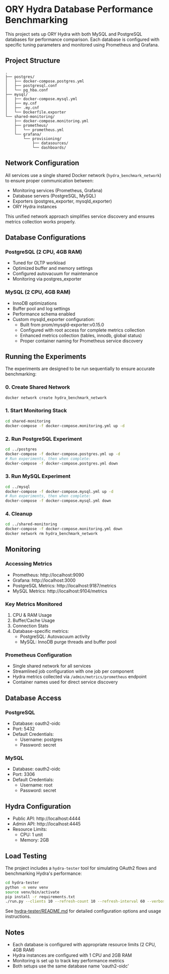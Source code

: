 # ORY Hydra Database Performance Benchmarking

This project sets up ORY Hydra with both MySQL and PostgreSQL databases for performance comparison. Each database is configured with specific tuning parameters and monitored using Prometheus and Grafana.

## Project Structure

```
.
├── postgres/
│   ├── docker-compose.postgres.yml
│   ├── postgresql.conf
│   └── pg_hba.conf
├── mysql/
│   ├── docker-compose.mysql.yml
│   ├── my.cnf
│   ├── .my.cnf
│   └── Dockerfile.exporter
└── shared-monitoring/
    ├── docker-compose.monitoring.yml
    ├── prometheus/
    │   └── prometheus.yml
    └── grafana/
        └── provisioning/
            ├── datasources/
            └── dashboards/
```

## Network Configuration

All services use a single shared Docker network (`hydra_benchmark_network`) to ensure proper communication between:
- Monitoring services (Prometheus, Grafana)
- Database servers (PostgreSQL, MySQL)
- Exporters (postgres_exporter, mysqld_exporter)
- ORY Hydra instances

This unified network approach simplifies service discovery and ensures metrics collection works properly.

## Database Configurations

### PostgreSQL (2 CPU, 4GB RAM)
- Tuned for OLTP workload
- Optimized buffer and memory settings
- Configured autovacuum for maintenance
- Monitoring via postgres_exporter

### MySQL (2 CPU, 4GB RAM)
- InnoDB optimizations
- Buffer pool and log settings
- Performance schema enabled
- Custom mysqld_exporter configuration:
  - Built from prom/mysqld-exporter:v0.15.0
  - Configured with root access for complete metrics collection
  - Enhanced metrics collection (tables, innodb, global status)
  - Proper container naming for Prometheus service discovery

## Running the Experiments

The experiments are designed to be run sequentially to ensure accurate benchmarking:

### 0. Create Shared Network
```bash
docker network create hydra_benchmark_network
```

### 1. Start Monitoring Stack
```bash
cd shared-monitoring
docker-compose -f docker-compose.monitoring.yml up -d
```

### 2. Run PostgreSQL Experiment
```bash
cd ../postgres
docker-compose -f docker-compose.postgres.yml up -d
# Run experiments, then when complete:
docker-compose -f docker-compose.postgres.yml down
```

### 3. Run MySQL Experiment
```bash
cd ../mysql
docker-compose -f docker-compose.mysql.yml up -d
# Run experiments, then when complete:
docker-compose -f docker-compose.mysql.yml down
```

### 4. Cleanup
```bash
cd ../shared-monitoring
docker-compose -f docker-compose.monitoring.yml down
docker network rm hydra_benchmark_network
```

## Monitoring

### Accessing Metrics
- Prometheus: http://localhost:9090
- Grafana: http://localhost:3000
- PostgreSQL Metrics: http://localhost:9187/metrics
- MySQL Metrics: http://localhost:9104/metrics

### Key Metrics Monitored
1. CPU & RAM Usage
2. Buffer/Cache Usage
3. Connection Stats
4. Database-specific metrics:
   - PostgreSQL: Autovacuum activity
   - MySQL: InnoDB purge threads and buffer pool

### Prometheus Configuration
- Single shared network for all services
- Streamlined job configuration with one job per component
- Hydra metrics collected via `/admin/metrics/prometheus` endpoint
- Container names used for direct service discovery

## Database Access

### PostgreSQL
- Database: oauth2-oidc
- Port: 5432
- Default Credentials:
  - Username: postgres
  - Password: secret

### MySQL
- Database: oauth2-oidc
- Port: 3306
- Default Credentials:
  - Username: root
  - Password: secret

## Hydra Configuration
- Public API: http://localhost:4444
- Admin API: http://localhost:4445
- Resource Limits:
  - CPU: 1 unit
  - Memory: 2GB

## Load Testing

The project includes a `hydra-tester` tool for simulating OAuth2 flows and benchmarking Hydra's performance:

```bash
cd hydra-tester
python -m venv venv
source venv/bin/activate
pip install -r requirements.txt
./run.py --clients 10 --refresh-count 10 --refresh-interval 60 --verbose
```

See [hydra-tester/README.md](hydra-tester/README.md) for detailed configuration options and usage instructions.

## Notes
- Each database is configured with appropriate resource limits (2 CPU, 4GB RAM)
- Hydra instances are configured with 1 CPU and 2GB RAM
- Monitoring is set up to track key performance metrics
- Both setups use the same database name 'oauth2-oidc'
